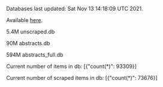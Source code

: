Databases last updated: Sat Nov 13 14:18:09 UTC 2021. 

Available [here](https://github.com/cbeauhilton/ash-db/releases).

5.4M	unscraped.db

90M	abstracts.db

594M	abstracts_full.db

Current number of items in db:
[{"count(*)": 93309}]

Current number of scraped items in db:
[{"count(*)": 73676}]
